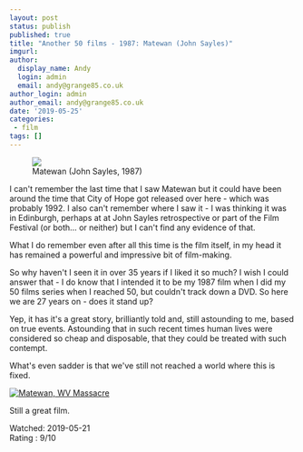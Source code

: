 ```yaml
---
layout: post
status: publish
published: true
title: "Another 50 films - 1987: Matewan (John Sayles)"
imgurl: 
author:
  display_name: Andy
  login: admin
  email: andy@grange85.co.uk
author_login: admin
author_email: andy@grange85.co.uk
date: '2019-05-25'
categories:
 - film
tags: []
---
```

<figure><img src="{{site.baseurl}}/images/matewan-1987-john-sayles.jpg" class="img-responsive" /><figcaption>Matewan (John Sayles, 1987)</figcaption></figure>

I can't remember the last time that I saw Matewan but it could have been around the time that City of Hope got released over here - which was probably 1992. I also can't remember where I saw it - I was thinking it was in Edinburgh, perhaps at at John Sayles retrospective or part of the Film Festival (or both&hellip; or neither) but I can't find any evidence of that.

What I do remember even after all this time is the film itself, in my head it has remained a powerful and impressive bit of film-making. 

So why haven't I seen it in over 35 years if I liked it so much? I wish I could answer that - I do know that I intended it to be my 1987 film when I did my 50 films series when I reached 50, but couldn't track down a DVD. So here we are 27 years on - does it stand up?

Yep, it has it's a great story, brilliantly told and, still astounding to me, based on true events. Astounding that in such recent times human lives were considered so cheap and disposable, that they could be treated with such contempt.

What's even sadder is that we've still not reached a world where this is fixed.

<a data-flickr-embed="true"  href="https://www.flickr.com/photos/auvet/175898723/" title="Matewan, WV Massacre"><img src="https://live.staticflickr.com/36/175898723_cbf5c4f4d4_b.jpg" alt="Matewan, WV Massacre"></a>

Still a great film.

Watched: 2019-05-21  
Rating : 9/10
